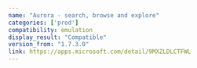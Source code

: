 ```yaml
---
name: "Aurora - search, browse and explore"
categories: ['prod']
compatibility: emulation
display_result: "Compatible"
version_from: "1.7.3.0"
link: https://apps.microsoft.com/detail/9MXZLDLCTFWL
---
```

